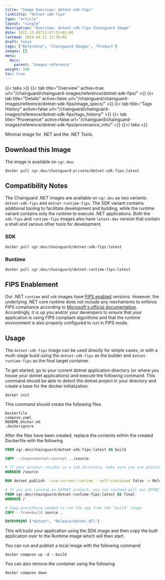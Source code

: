 ```yaml
---
title: "Image Overview: dotnet-sdk-fips"
linktitle: "dotnet-sdk-fips"
type: "article"
layout: "single"
description: "Overview: dotnet-sdk-fips Chainguard Image"
date: 2022-11-01T11:07:52+02:00
lastmod: 2024-04-11 12:38:02
draft: false
tags: ["Reference", "Chainguard Images", "Product"]
images: []
menu: 
  docs: 
    parent: "images-reference"
weight: 500
toc: true
---
```


{{< tabs >}}
{{< tab title="Overview" active=true url="/chainguard/chainguard-images/reference/dotnet-sdk-fips/" >}}
{{< tab title="Details" active=false url="/chainguard/chainguard-images/reference/dotnet-sdk-fips/image_specs/" >}}
{{< tab title="Tags History" active=false url="/chainguard/chainguard-images/reference/dotnet-sdk-fips/tags_history/" >}}
{{< tab title="Provenance" active=false url="/chainguard/chainguard-images/reference/dotnet-sdk-fips/provenance_info/" >}}
{{</ tabs >}}



<!--overview:start-->
Minimal image for .NET and the .NET Tools.
<!--overview:end-->

## Download this Image

The image is available on `cgr.dev`:

```
docker pull cgr.dev/chainguard-private/dotnet-sdk-fips:latest
```


<!--compatibility:start-->
## Compatibility Notes

The Chainguard .NET images are available on `cgr.dev` as two variants: `dotnet-sdk-fips` and `dotnet-runtime-fips`. The SDK variant contains additional tooling to facilitate development and building, while the runtime variant contains only the runtime to execute .NET applications. Both the `sdk-fips` and `runtime-fips` images also have `latest-dev` version that contain a shell and various other tools for development.

### SDK
```
docker pull cgr.dev/chainguard/dotnet-sdk-fips:latest
```

### Runtime
```
docker pull cgr.dev/chainguard/dotnet-runtime-fips:latest
```

<!--compatibility:end-->

<!--body:start-->
## FIPS Enablement
Our .NET `runtime` and `sdk` images have [FIPS enabled](https://edu.chainguard.dev/chainguard/chainguard-images/images-features/fips-images/) versions. However, the underlying .NET core runtime does not include any mechanisms to enforce FIPS compliance according to [Microsoft's official documentation](https://learn.microsoft.com/en-us/dotnet/standard/security/fips-compliance). Accordingly, it is up you and/or your developers to ensure that your application is using FIPS compliant algorithms and that the runtime environment is also properly configured to run in FIPS mode.

## Usage

The `dotnet-sdk-fips` image can be used directly for simple cases, or with a multi-stage build using the `dotnet-sdk-fips` as the builder and `dotnet-runtime-fips` as the final target container.

To get started, go to your current dotnet application directory (or where you house your dotnet applications) and execute the following command. This command should be able to detect the dotnet project in your directory and create a base for the docker initialization.

```docker init```

This command should create the following files.

```
Dockerfile
compose.yaml
README.Docker.md
.dockerignore
```

After the files have been created, replace the contents within the created Dockerfile with the following

```Dockerfile
FROM cgr.dev/chainguard/dotnet-sdk-fips:latest AS build

COPY --chown=nonroot:nonroot . /source

# If your project resides in a sub directory, make sure you are pointing to that directory. ex: If your project resided in a directory called 'app', you would set the destination to /source/app
WORKDIR /source

RUN dotnet publish --use-current-runtime --self-contained false -o Release

# If you are running an ASPNET project, you can instead pull our ASPNET image cgr.dev/chainguard/aspnet-runtime-fips:latest
FROM cgr.dev/chainguard/dotnet-runtime-fips:latest AS final
WORKDIR /

# Copy everything needed to run the app from the "build" stage.
COPY --from=build source .

ENTRYPOINT ["dotnet", "Release/dotnet.dll"]
```

This will build your application using the SDK image and then copy the built application over to the Runtime image which will then start.

You can run and publish a local image with the following command
```
docker compose up -d --build
```

You can also remove the container using the following
```
docker compose down
```
<!--body:end-->

